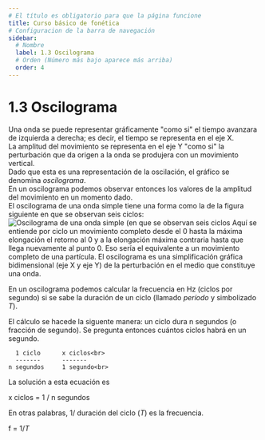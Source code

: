 ```yaml
---
# El título es obligatorio para que la página funcione
title: Curso básico de fonética
# Configuracion de la barra de navegación
sidebar:
  # Nombre
  label: 1.3 Oscilograma
  # Orden (Número más bajo aparece más arriba)
  order: 4
---
```

# 1.3 Oscilograma

Una onda se puede representar gráficamente "como si" el tiempo avanzara de izquierda a derecha; es decir, el tiempo se representa en el eje X.
<br>
La amplitud del movimiento se representa en el eje Y "como si" la perturbación que da origen a la onda se produjera con un movimiento vertical.
<br>
Dado que esta es una representación de la oscilación, el gráfico se denomina *oscilograma*.
<br>
En un oscilograma podemos observar entonces los valores de la amplitud del movimiento en un momento dado.
<br> 
El oscilograma de una onda simple tiene una forma como la de la figura siguiente en que se observan seis ciclos:
![Oscilograma de una onda simple (en que se observan seis ciclos](/imagenes/sinusoide_6_ciclos.png)
Aquí se entiende por ciclo un movimiento completo desde el 0 hasta la máxima elongación el retorno al 0 y a la elongación máxima contraria hasta que llega nuevamente al punto 0.
Eso sería el equivalente a un movimiento completo de una partícula.
El oscilograma es una simplificación gráfica bidimensional (eje X y eje Y) de la perturbación en el medio que constituye una onda.

En un oscilograma podemos calcular la frecuencia en Hz (ciclos por segundo) si se sabe la duración de un ciclo (llamado *período* y simbolizado *T*).

El cálculo se hacede la siguente manera: un ciclo dura n segundos (o fracción de segundo). Se pregunta entonces cuántos ciclos habrá en un segundo.

      1 ciclo      x ciclos<br>
      -------      -------
    n segundos     1 segundo<br>

La solución a esta ecuación es

  x ciclos = 1 / n segundos

En otras palabras, 1/ duración del ciclo (*T*) es la frecuencia.

f = 1/*T*

  
